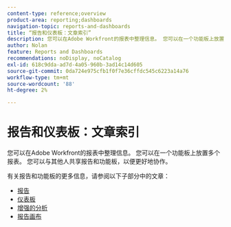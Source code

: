 ```yaml
---
content-type: reference;overview
product-area: reporting;dashboards
navigation-topic: reports-and-dashboards
title: “报告和仪表板：文章索引”
description: 您可以在Adobe Workfront的报表中整理信息。 您可以在一个功能板上放置多个报表。 您可以与其他人共享报告和功能板，以便更好地协作。
author: Nolan
feature: Reports and Dashboards
recommendations: noDisplay, noCatalog
exl-id: 618c9dda-ad7d-4a05-960b-3ad14c14d605
source-git-commit: 0da724e975cfb1f0f7e36cffdc545c6223a14a76
workflow-type: tm+mt
source-wordcount: '88'
ht-degree: 2%

---
```



# 报告和仪表板：文章索引

<!--Audited: 01/2024-->

您可以在Adobe Workfront的报表中整理信息。 您可以在一个功能板上放置多个报表。 您可以与其他人共享报告和功能板，以便更好地协作。

有关报告和功能板的更多信息，请参阅以下子部分中的文章：

* [报告](../reports-and-dashboards/reports/reports-overview.md)
* [仪表板](../reports-and-dashboards/dashboards/dashboards-overview.md)
* [增强的分析](../enhanced-analytics/enhanced-analytics.md)
* [报告画布](../reports-and-dashboards/reporting-canvas/reporting-canvas.md)
